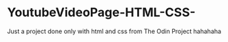 # YoutubeVideoPage-HTML-CSS-
Just a project done only with html and css from The Odin Project
hahahaha